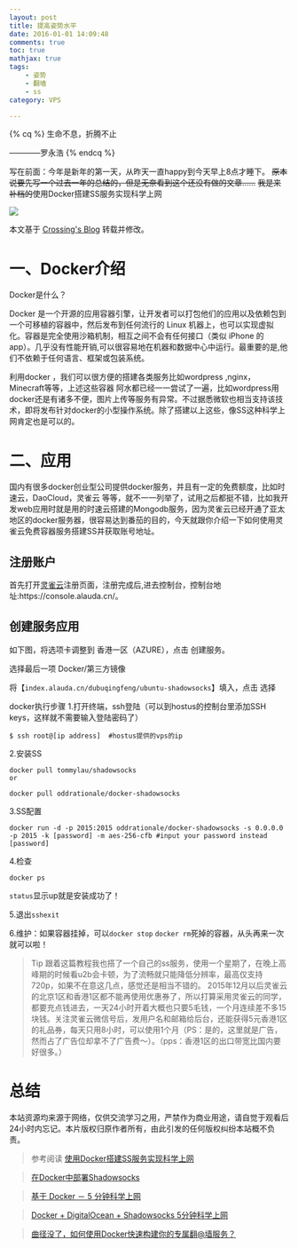```yaml
---
layout: post
title: 提高姿势水平
date: 2016-01-01 14:09:48
comments: true
toc: true
mathjax: true
tags: 
    - 姿势
    - 翻墙
    - ss
category: VPS

---
```

{% cq %} 生命不息，折腾不止

————罗永浩 {% endcq %}

写在前面：今年是新年的第一天，从昨天一直happy到今天早上8点才睡下。 ~~原本说要先写一个过去一年的总结的，但是无奈看到这个还没有做的文章......~~ ~~我是来补档的~~使用Docker搭建SS服务实现科学上网

<img src="http://7xoirq.com1.z0.glb.clouddn.com/docker.jpg" class="full-image" />

本文基于 [Crossing's Blog](http://crossingmay.com/2015/12/10/dockerforfree/) 转载并修改。
<!--more-->
一、Docker介绍
==========

Docker是什么？

Docker 是一个开源的应用容器引擎，让开发者可以打包他们的应用以及依赖包到一个可移植的容器中，然后发布到任何流行的 Linux 机器上，也可以实现虚拟化。容器是完全使用沙箱机制，相互之间不会有任何接口（类似 iPhone 的 app）。几乎没有性能开销,可以很容易地在机器和数据中心中运行。最重要的是,他们不依赖于任何语言、框架或包装系统。

利用docker ，我们可以很方便的搭建各类服务比如wordpress ,nginx，Minecraft等等，上述这些容器 阿水都已经一一尝试了一遍，比如wordpress用docker还是有诸多不便，图片上传等服务有异常。不过据悉微软也相当支持该技术，即将发布针对docker的小型操作系统。除了搭建以上这些，像SS这种科学上网肯定也是可以的。

二、应用
====

国内有很多docker创业型公司提供docker服务，并且有一定的免费额度，比如时速云，DaoCloud，灵雀云 等等，就不一一列举了，试用之后都挺不错，比如我开发web应用时就是用的时速云搭建的Mongodb服务，因为灵雀云已经开通了亚太地区的docker服务器，很容易达到番茄的目的，今天就跟你介绍一下如何使用灵雀云免费容器服务搭建SS并获取账号地址。

注册账户
----
首先打开[灵雀云](https://console.alauda.cn/ap/register?)注册页面，注册完成后,进去控制台，控制台地址:https://console.alauda.cn/。

创建服务应用
------
如下图，将选项卡调整到 香港一区（AZURE），点击 创建服务。

 

选择最后一项 Docker/第三方镜像


将【`index.alauda.cn/dubuqingfeng/ubuntu-shadowsocks`】填入，点击 选择

docker执行步骤
1.打开终端，ssh登陆（可以到hostus的控制台里添加SSH keys，这样就不需要输入登陆密码了）

	$ ssh root@[ip address]  #hostus提供的vps的ip
2.安装SS

	docker pull tommylau/shadowsocks
	or

	docker pull oddrationale/docker-shadowsocks
3.SS配置

	docker run -d -p 2015:2015 oddrationale/docker-shadowsocks -s 0.0.0.0 -p 2015 -k [password] -m aes-256-cfb #input your password instead [password]
4.检查

	docker ps
`status`显示up就是安装成功了！

5.退出`sshexit`

6.维护：如果容器挂掉，可以`docker stop` `docker rm`死掉的容器，从头再来一次就可以啦！



> Tip 跟着这篇教程我也搭了一个自己的ss服务，使用一个星期了，在晚上高峰期的时候看u2b会卡顿，为了流畅就只能降低分辨率，最高仅支持720p，如果不在意这几点，感觉还是相当不错的。
2015年12月以后灵雀云的北京1区和香港1区都不能再使用优惠券了，所以打算采用灵雀云的同学，都要充点钱进去，一天24小时开着大概也只要5毛钱，一个月连续差不多15块钱。关注灵雀云微信号后，发用户名和邮箱给后台，还能获得5元香港1区的礼品券，每天只用8小时，可以使用1个月（PS：是的，这里就是广告，然而占了广告位却拿不了广告费～）。（pps：香港1区的出口带宽比国内要好很多。）

总结
==
本站资源均来源于网络，仅供交流学习之用，严禁作为商业用途，请自觉于观看后24小时内忘记。本片版权归原作者所有，由此引发的任何版权纠纷本站概不负责。

> 参考阅读
[使用Docker搭建SS服务实现科学上网](http://ashui.net/archives/2015/1041.html)

> [在Docker中部署Shadowsocks](http://www.jianshu.com/p/864a7d2a2a5f)

> [基于 Docker － 5 分钟科学上网](https://ruby-china.org/topics/27455)

> [Docker + DigitalOcean + Shadowsocks 5分钟科学上网](http://liujin.me/blog/2015/05/27/Docker-DigitalOcean-Shadowsocks-5-%E5%88%86%E9%92%9F%E7%A7%91%E5%AD%A6%E4%B8%8A%E7%BD%91/)

> [曲径没了，如何使用Docker快速构建你的专属翻@墙服务？](http://dockone.io/article/550)
> 